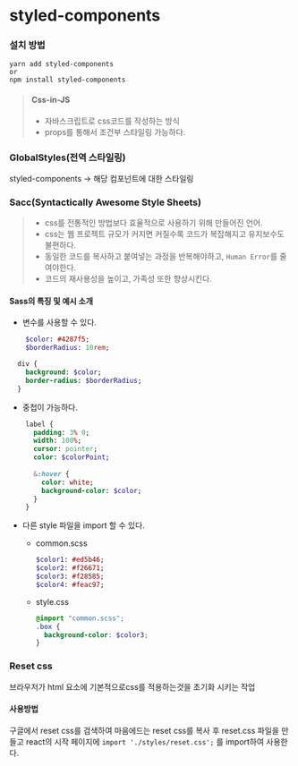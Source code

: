 # styled-components
### 설치 방법
```
yarn add styled-components 
or
npm install styled-components
```

> #### Css-in-JS   
>   - 자바스크립트로 css코드를 작성하는 방식   
>   - props를 통해서 조건부 스타일링 가능하다. 


### GlobalStyles(전역 스타일링)
styled-components -> 해당 컴포넌트에 대한 스타일링

### Sacc(Syntactically Awesome Style Sheets)
> - css를 전통적인 방법보다 효율적으로 사용하기 위해 만들어진 언어.
> - css는 웹 프로젝트 규모가 커지면 커질수록 코드가 복잡해지고 유지보수도 불편하다.
> - 동일한 코드를 복사하고 붙여넣는 과정을 반복해야하고, `Human Error`를 줄여야한다.
> - 코드의 재사용성을 높이고, 가족성 또한 향상시킨다.

#### Sass의 특징 및 예시 소개
- 변수를 사용할 수 있다.
```sass
    $color: #4287f5;
    $borderRadius: 10rem;

  div {
    background: $color;
    border-radius: $borderRadius;
  }
```
- 중첩이 가능하다.
```sass
    label {
      padding: 3% 0;
      width: 100%;
      cursor: pointer;
      color: $colorPoint;
      
      &:hover {
        color: white;
        background-color: $color;
      }
    }
```
- 다른 style 파일을 import 할 수 있다.
  - common.scss
    ```sass
    $color1: #ed5b46;
    $color2: #f26671;
    $color3: #f28585;
    $color4: #feac97;
    ```

  - style.css
    ```scss
    @import "common.scss";
    .box {
      background-color: $color3;
    }
    ``` 
### Reset css
브라우저가 html 요소에 
기본적으로css를 적용하는것을 초기화 시키는 작업

#### 사용방법 
구글에서 reset css를 검색하여
마음에드는 reset css를 복사 후 reset.css 파일을 만들고
react의 시작 페이지에
`import './styles/reset.css';`
를 import하여 사용한다.
